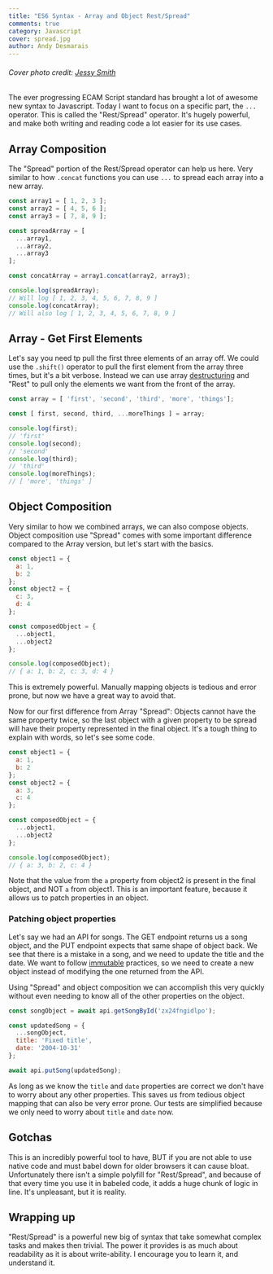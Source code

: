 ```yaml
---
title: "ES6 Syntax - Array and Object Rest/Spread"
comments: true
category: Javascript
cover: spread.jpg
author: Andy Desmarais
---
```


###### Cover photo credit: [Jessy Smith](https://unsplash.com/@jessysmith)

The ever progressing ECAM Script standard has brought a lot of awesome new syntax to Javascript. Today I want to focus on a specific part, the `...` operator. This is called the "Rest/Spread" operator. It's hugely powerful, and make both writing and reading code a lot easier for its use cases.

## Array Composition

The "Spread" portion of the Rest/Spread operator can help us here. Very similar to how `.concat` functions you can use `...` to spread each array into a new array.

```javascript
const array1 = [ 1, 2, 3 ];
const array2 = [ 4, 5, 6 ];
const array3 = [ 7, 8, 9 ];

const spreadArray = [
  ...array1,
  ...array2,
  ...array3
];

const concatArray = array1.concat(array2, array3);

console.log(spreadArray);
// Will log [ 1, 2, 3, 4, 5, 6, 7, 8, 9 ]
console.log(concatArray);
// Will also log [ 1, 2, 3, 4, 5, 6, 7, 8, 9 ]
```

## Array - Get First Elements

Let's say you need tp pull the first three elements of an array off. We could use the `.shift()` operator to pull the first element from the array three times, but it's a bit verbose. Instead we can use array [destructuring](https://developer.mozilla.org/en-US/docs/Web/JavaScript/Reference/Operators/Destructuring_assignment) and "Rest" to pull only the elements we want from the front of the array.

```javascript
const array = [ 'first', 'second', 'third', 'more', 'things'];

const [ first, second, third, ...moreThings ] = array;

console.log(first);
// 'first'
console.log(second);
// 'second'
console.log(third);
// 'third'
console.log(moreThings);
// [ 'more', 'things' ]
```

## Object Composition

Very similar to how we combined arrays, we can also compose objects. Object composition use "Spread" comes with some important difference compared to the Array version, but let's start with the basics.

```javascript
const object1 = {
  a: 1,
  b: 2
};
const object2 = {
  c: 3,
  d: 4
};

const composedObject = {
  ...object1,
  ...object2
};

console.log(composedObject);
// { a: 1, b: 2, c: 3, d: 4 }
```

This is extremely powerful. Manually mapping objects is tedious and error prone, but now we have a great way to avoid that.

Now for our first difference from Array "Spread": Objects cannot have the same property twice, so the last object with a given property to be spread will have their property represented in the final object. It's a tough thing to explain with words, so let's see some code.

```javascript
const object1 = {
  a: 1,
  b: 2
};
const object2 = {
  a: 3,
  c: 4
};

const composedObject = {
  ...object1,
  ...object2
};

console.log(composedObject);
// { a: 3, b: 2, c: 4 }
```

Note that the value from the `a` property from object2 is present in the final object, and NOT `a` from object1. This is an important feature, because it allows us to patch properties in an object.

### Patching object properties

Let's say we had an API for songs. The GET endpoint returns us a song object, and the PUT endpoint expects that same shape of object back. We see that there is a mistake in a song, and we need to update the title and the date. We want to follow [immutable](https://en.wikipedia.org/wiki/Immutable_object) practices, so we need to create a new object instead of modifying the one returned from the API.

Using "Spread" and object composition we can accomplish this very quickly without even needing to know all of the other properties on the object.

```javascript
const songObject = await api.getSongById('zx24fngidlpo');

const updatedSong = {
  ...songObject,
  title: 'Fixed title',
  date: '2004-10-31'
};

await api.putSong(updatedSong);
```

As long as we know the `title` and `date` properties are correct we don't have to worry about any other properties. This saves us from tedious object mapping that can also be very error prone. Our tests are simplified because we only need to worry about `title` and `date` now.

## Gotchas

This is an incredibly powerful tool to have, BUT if you are not able to use native code and must babel down for older browsers it can cause bloat. Unfortunately there isn't a simple polyfill for "Rest/Spread", and because of that every time you use it in babeled code, it adds a huge chunk of logic in line. It's unpleasant, but it is reality.

## Wrapping up

"Rest/Spread" is a powerful new big of syntax that take somewhat complex tasks and makes then trivial. The power it provides is as much about readability as it is about write-ability. I encourage you to learn it, and understand it.
